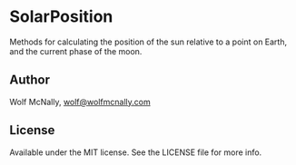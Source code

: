 # SolarPosition

Methods for calculating the position of the sun relative to a point on Earth, and the current phase of the moon.

## Author

Wolf McNally, wolf@wolfmcnally.com

## License

Available under the MIT license. See the LICENSE file for more info.
